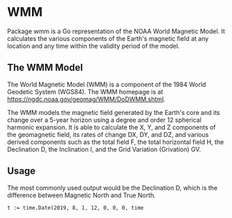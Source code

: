 # WMM
Package wmm is a Go representation of the NOAA World Magnetic Model.
It calculates the various components of the Earth's magnetic field at any
location and any time within the validity period of the model.

## The WMM Model
The World Magnetic Model (WMM) is a component of the 1984 World Geodetic System (WGS84).
The WMM homepage is at https://ngdc.noaa.gov/geomag/WMM/DoDWMM.shtml.

The WMM models the magnetic field generated by the Earth's core and its change
over a 5-year horizon using a degree and order 12 spherical harmonic expansion.
It is able to calculate the X, Y, and Z components of the geomagnetic field,
its rates of change DX, DY, and DZ, and various derived components
such as the total field F, the total horizontal field H,
the Declination D, the Inclination I, and the Grid Variation (Grivation) GV.

## Usage
The most commonly used output would be the Declination D, which is the
difference between Magnetic North and True North.

	t := time.Date(2019, 8, 1, 12, 0, 0, 0, time